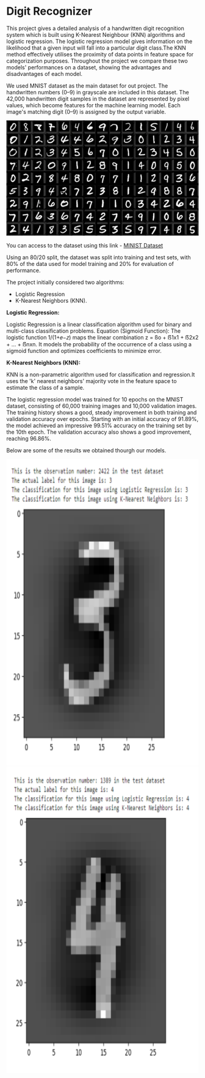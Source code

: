 # Digit Recognizer
This project gives a detailed analysis of a 
handwritten digit recognition system which is built using K-Nearest Neighbour (KNN) algorithms and logistic regression. 
The logistic regression model gives information on the likelihood 
that a given input will fall into a particular digit class.The KNN 
method effectively utilises the proximity of data points in feature 
space for categorization purposes. Throughout the project we 
compare these two models' performances on a dataset, showing 
the advantages and disadvantages of each model.

We used MNIST dataset as the main dataset for out project. The handwritten numbers (0–9) in 
grayscale are included in this dataset. The 42,000 handwritten 
digit samples in the dataset are represented by pixel values, 
which become features for the machine learning model. Each 
image's matching digit (0–9) is assigned by the output 
variable.

![alt text](https://github.com/dahami4096/Digit-Recognizer/blob/main/MNIST-handwritten-digits-dataset-image.jpeg?raw=true)

You can access to the dataset using this link - [MINIST Dataset](https://www.kaggle.com/competitions/digit-recognizer/data/)

Using an 80/20 split, the dataset was split 
into training and test sets, with 80% of the data used for 
model training and 20% for evaluation of performance.

The project initially considered two algorithms: 
- Logistic Regression 
- K-Nearest Neighbors (KNN). 

**Logistic Regression:** 

Logistic Regression is a linear
classification algorithm used for binary and multi-class 
classification problems.
Equation (Sigmoid Function): The logistic function 1/(1+𝑒−𝑧) maps the linear combination z = ßo + ẞ1x1 + ẞ2x2 + ... + ẞnxn. It models the probability of the occurrence of a class 
using a sigmoid function and optimizes coefficients to 
minimize error.

**K-Nearest Neighbors (KNN):** 

KNN is a non-parametric 
algorithm used for classification and regression.It uses the 
'k' nearest neighbors' majority vote in the feature space to 
estimate the class of a sample.

The logistic regression model was trained for 10 epochs 
on the MNIST dataset, consisting of 60,000 training images 
and 10,000 validation images. The training history shows a 
good, steady improvement in both training and validation 
accuracy over epochs. Starting with an initial accuracy of 
91.89%, the model achieved an impressive 99.51% accuracy 
on the training set by the 10th epoch. The validation accuracy 
also shows a good improvement, reaching 96.86%.

Below are some of the results we obtained thourgh our models.

<p float="left">
  <img src="https://github.com/dahami4096/Digit-Recognizer/blob/main/Results_1.png" width="1000" height="800" />
  <img src="https://github.com/dahami4096/Digit-Recognizer/blob/main/Results_2.png" width="1000" height="800" /> 
</p>


